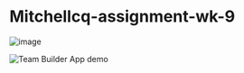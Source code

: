 # Mitchellcq-assignment-wk-9

![image](https://user-images.githubusercontent.com/68998298/97140708-53f2bf80-17b1-11eb-8bbd-aeba60331054.png)

![Team Builder App demo](TeamBuilderAppDemo.gif)
